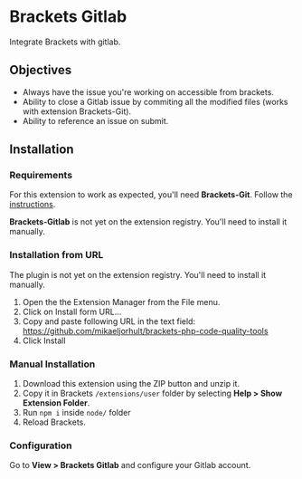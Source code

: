 # Brackets Gitlab

Integrate Brackets with gitlab.

## Objectives

* Always have the issue you're working on accessible from brackets.
* Ability to close a Gitlab issue by commiting all the modified files (works with extension Brackets-Git).
* Ability to reference an issue on submit.


## Installation

### Requirements

For this extension to work as expected, you'll need **Brackets-Git**.
Follow the [instructions](https://github.com/zaggino/brackets-git/).


**Brackets-Gitlab** is not yet on the extension registry.
You'll need to install it manually.


### Installation from URL

The plugin is not yet on the extension registry.
You'll need to install it manually.

1. Open the the Extension Manager from the File menu.
2. Click on Install form URL...
3. Copy and paste following URL in the text field: https://github.com/mikaeljorhult/brackets-php-code-quality-tools
4. Click Install

### Manual Installation


1. Download this extension using the ZIP button and unzip it.
2. Copy it in Brackets `/extensions/user` folder by selecting **Help > Show Extension Folder**.
3. Run `npm i` inside `node/` folder
3. Reload Brackets.


### Configuration

Go to **View > Brackets Gitlab** and configure your Gitlab account.